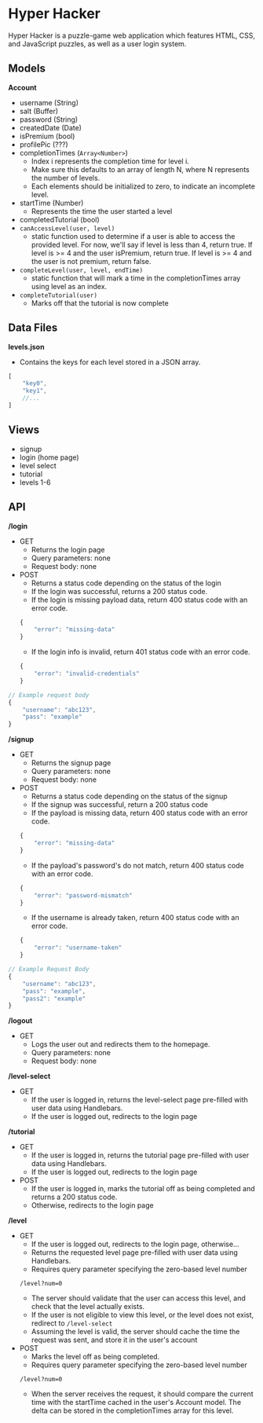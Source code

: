 # Hyper Hacker
Hyper Hacker is a puzzle-game web application which features HTML, CSS, and JavaScript puzzles, as well as a user login system.

## Models
**Account**
- username (String)
- salt (Buffer)
- password (String)
- createdDate (Date)
- isPremium (bool)
- profilePic (???)
- completionTimes (`Array<Number>`) 
    - Index i represents the completion time for level i.
    - Make sure this defaults to an array of length N, where N represents the number of levels. 
    - Each elements should be initialized to zero, to indicate an incomplete level.
- startTime (Number)
    - Represents the time the user started a level
- completedTutorial (bool)
- `canAccessLevel(user, level)`
    - static function used to determine if a user is able to access the provided level. For now, we'll say if level is less than 4, return true. If level is >= 4 and the user isPremium, return true. If level is >= 4 and the user is not premium, return false. 
- `completeLevel(user, level, endTime)`
    - static function that will mark a time in the completionTimes array using level as an index.
- `completeTutorial(user)`
    - Marks off that the tutorial is now complete

## Data Files
**levels.json**
- Contains the keys for each level stored in a JSON array.
```js
[
    "key0",
    "key1",
    //...
]
```

## Views
- signup
- login (home page)
- level select
- tutorial
- levels 1-6

## API
**/login**
- GET
    - Returns the login page
    - Query parameters: none
    - Request body: none
- POST
    - Returns a status code depending on the status of the login
    - If the login was successful, returns a 200 status code.
    - If the login is missing payload data, return 400 status code with an error code.
    ```js
    {
        "error": "missing-data"
    }  
    ```
    - If the login info is invalid, return 401 status code with an error code.
    ```js
    {
        "error": "invalid-credentials"
    }
    ```
```js
// Example request body
{
    "username": "abc123",
    "pass": "example"
}
```

**/signup**
- GET
    - Returns the signup page 
    - Query parameters: none
    - Request body: none
- POST
    - Returns a status code depending on the status of the signup
    - If the signup was successful, return a 200 status code
    - If the payload is missing data, return 400 status code with an error code.
    ```js
    {
        "error": "missing-data"
    }
    ```
    - If the payload's password's do not match, return 400 status code with an error code.
    ```js
    {
        "error": "password-mismatch"
    }
    ``` 
    - If the username is already taken, return 400 status code with an error code.
    ```js
    {
        "error": "username-taken"
    }
    ```
```js
// Example Request Body
{
    "username": "abc123",
    "pass": "example",
    "pass2": "example"
}
```

**/logout**
- GET
    - Logs the user out and redirects them to the homepage.
    - Query parameters: none
    - Request body: none

**/level-select**
- GET
    - If the user is logged in, returns the level-select page pre-filled with user data using Handlebars.
    - If the user is logged out, redirects to the login page

**/tutorial**
- GET
    - If the user is logged in, returns the tutorial page pre-filled with user data using Handlebars.
    - If the user is logged out, redirects to the login page
- POST
    - If the user is logged in, marks the tutorial off as being completed and returns a 200 status code.
    - Otherwise, redirects to the login page

**/level**
- GET
    - If the user is logged out, redirects to the login page, otherwise...
    - Returns the requested level page pre-filled with user data using Handlebars.
    - Requires query parameter specifying the zero-based level number
    ``` 
    /level?num=0
    ```
    - The server should validate that the user can access this level, and check that the level actually exists. 
    - If the user is not eligible to view this level, or the level does not exist, redirect to `/level-select` 
    - Assuming the level is valid, the server should cache the time the request was sent, and store it in the user's account
- POST
    - Marks the level off as being completed.
    - Requires query parameter specifying the zero-based level number
    ``` 
    /level?num=0
    ```
    - When the server receives the request, it should compare the current time with the startTime cached in the user's Account model. The delta can be stored in the completionTimes array for this level. 